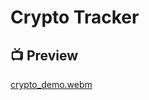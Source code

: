 # Crypto Tracker

## 📺 Preview
[crypto_demo.webm](https://github.com/abhinav12k/CryptoApp/assets/51455561/21d06780-2c2a-4805-9649-bff91154bb5d)
